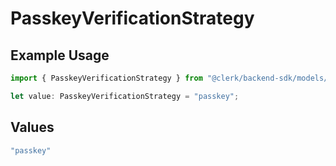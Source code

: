 # PasskeyVerificationStrategy

## Example Usage

```typescript
import { PasskeyVerificationStrategy } from "@clerk/backend-sdk/models/components";

let value: PasskeyVerificationStrategy = "passkey";
```

## Values

```typescript
"passkey"
```